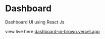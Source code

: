 # Dashboard
Dashboard UI using React Js

view live here
[dashboard-pi-brown.vercel.app](https://dashboard-pi-brown.vercel.app/)
